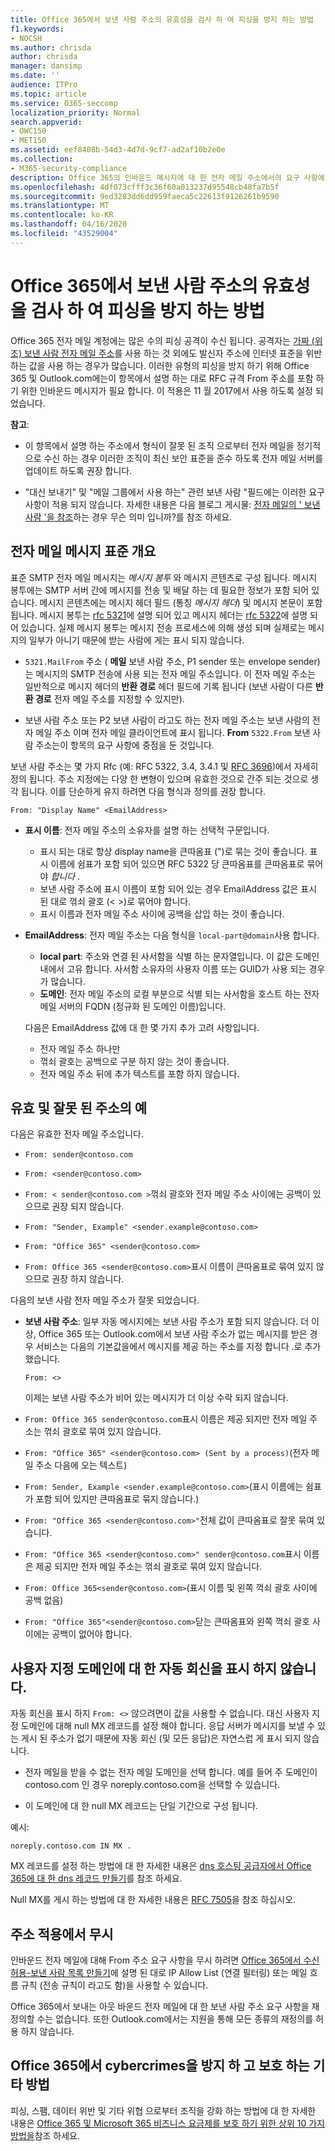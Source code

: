 ```yaml
---
title: Office 365에서 보낸 사람 주소의 유효성을 검사 하 여 피싱을 방지 하는 방법
f1.keywords:
- NOCSH
ms.author: chrisda
author: chrisda
manager: dansimp
ms.date: ''
audience: ITPro
ms.topic: article
ms.service: O365-seccomp
localization_priority: Normal
search.appverid:
- OWC150
- MET150
ms.assetid: eef8408b-54d3-4d7d-9cf7-ad2af10b2e0e
ms.collection:
- M365-security-compliance
description: Office 365의 인바운드 메시지에 대 한 전자 메일 주소에서의 요구 사항에 대 한 lear 11 월 2017 현재까지 서비스에서 스푸핑을 방지 하는 데 도움이 되는 주소에서 RFC 규격이 필요 합니다.
ms.openlocfilehash: 4df073cfff3c36f60a013237d95548cb48fa7b5f
ms.sourcegitcommit: 9ed3283dd6dd959faeca5c22613f9126261b9590
ms.translationtype: MT
ms.contentlocale: ko-KR
ms.lasthandoff: 04/16/2020
ms.locfileid: "43529004"
---
```

# <a name="how-office-365-validates-the-from-address-to-prevent-phishing"></a>Office 365에서 보낸 사람 주소의 유효성을 검사 하 여 피싱을 방지 하는 방법

Office 365 전자 메일 계정에는 많은 수의 피싱 공격이 수신 됩니다. 공격자는 [가짜 (위조) 보낸 사람 전자 메일 주소](anti-spoofing-protection.md)를 사용 하는 것 외에도 발신자 주소에 인터넷 표준을 위반 하는 값을 사용 하는 경우가 많습니다. 이러한 유형의 피싱을 방지 하기 위해 Office 365 및 Outlook.com에는이 항목에서 설명 하는 대로 RFC 규격 From 주소를 포함 하기 위한 인바운드 메시지가 필요 합니다. 이 적용은 11 월 2017에서 사용 하도록 설정 되었습니다.

**참고**:

- 이 항목에서 설명 하는 주소에서 형식이 잘못 된 조직 으로부터 전자 메일을 정기적으로 수신 하는 경우 이러한 조직이 최신 보안 표준을 준수 하도록 전자 메일 서버를 업데이트 하도록 권장 합니다.

- "대신 보내기" 및 "메일 그룹에서 사용 하는" 관련 보낸 사람 "필드에는 이러한 요구 사항이 적용 되지 않습니다. 자세한 내용은 다음 블로그 게시물: [전자 메일의 ' 보낸 사람 '을 참조](https://blogs.msdn.microsoft.com/tzink/2017/06/22/what-do-we-mean-when-we-refer-to-the-sender-of-an-email/)하는 경우 무슨 의미 입니까?를 참조 하세요.

## <a name="an-overview-of-email-message-standards"></a>전자 메일 메시지 표준 개요

표준 SMTP 전자 메일 메시지는 *메시지 봉투* 와 메시지 콘텐츠로 구성 됩니다. 메시지 봉투에는 SMTP 서버 간에 메시지를 전송 및 배달 하는 데 필요한 정보가 포함 되어 있습니다. 메시지 콘텐츠에는 메시지 헤더 필드 (통칭 *메시지 헤더*) 및 메시지 본문이 포함 됩니다. 메시지 봉투는 [rfc 5321](https://tools.ietf.org/html/rfc5321)에 설명 되어 있고 메시지 헤더는 [rfc 5322](https://tools.ietf.org/html/rfc5322)에 설명 되어 있습니다. 실제 메시지 봉투는 메시지 전송 프로세스에 의해 생성 되며 실제로는 메시지의 일부가 아니기 때문에 받는 사람에 게는 표시 되지 않습니다.

- `5321.MailFrom` 주소 ( **메일** 보낸 사람 주소, P1 sender 또는 envelope sender)는 메시지의 SMTP 전송에 사용 되는 전자 메일 주소입니다. 이 전자 메일 주소는 일반적으로 메시지 헤더의 **반환 경로** 헤더 필드에 기록 됩니다 (보낸 사람이 다른 **반환 경로** 전자 메일 주소를 지정할 수 있지만).

- 보낸 사람 주소 또는 P2 보낸 사람이 라고도 하는 전자 메일 주소는 보낸 사람의 전자 메일 주소 이며 전자 메일 클라이언트에 표시 됩니다. **From** `5322.From` 보낸 사람 주소는이 항목의 요구 사항에 중점을 둔 것입니다.

보낸 사람 주소는 몇 가지 Rfc (예: RFC 5322, 3.4, 3.4.1 및 [RFC 3696](https://tools.ietf.org/html/rfc3696))에서 자세히 정의 됩니다. 주소 지정에는 다양 한 변형이 있으며 유효한 것으로 간주 되는 것으로 생각 됩니다. 이를 단순하게 유지 하려면 다음 형식과 정의를 권장 합니다.

`From: "Display Name" <EmailAddress>`

- **표시 이름**: 전자 메일 주소의 소유자를 설명 하는 선택적 구문입니다.

  - 표시 되는 대로 항상 display name을 큰따옴표 (")로 묶는 것이 좋습니다. 표시 이름에 쉼표가 포함 되어 있으면 RFC 5322 당 큰따옴표를 큰따옴표로 묶어야 _합니다_ .
  - 보낸 사람 주소에 표시 이름이 포함 되어 있는 경우 EmailAddress 값은 표시 된 대로 꺾쇠 괄호 (< >)로 묶어야 합니다.
  - 표시 이름과 전자 메일 주소 사이에 공백을 삽입 하는 것이 좋습니다.

- **EmailAddress**: 전자 메일 주소는 다음 형식을 `local-part@domain`사용 합니다.

  - **local part**: 주소와 연결 된 사서함을 식별 하는 문자열입니다. 이 값은 도메인 내에서 고유 합니다. 사서함 소유자의 사용자 이름 또는 GUID가 사용 되는 경우가 많습니다.
  - **도메인**: 전자 메일 주소의 로컬 부분으로 식별 되는 사서함을 호스트 하는 전자 메일 서버의 FQDN (정규화 된 도메인 이름)입니다.

  다음은 EmailAddress 값에 대 한 몇 가지 추가 고려 사항입니다.

  - 전자 메일 주소 하나만
  - 꺾쇠 괄호는 공백으로 구분 하지 않는 것이 좋습니다.
  - 전자 메일 주소 뒤에 추가 텍스트를 포함 하지 않습니다.

## <a name="examples-of-valid-and-invalid-from-addresses"></a>유효 및 잘못 된 주소의 예

다음은 유효한 전자 메일 주소입니다.

- `From: sender@contoso.com`

- `From: <sender@contoso.com>`

- `From: < sender@contoso.com >`꺾쇠 괄호와 전자 메일 주소 사이에는 공백이 있으므로 권장 되지 않습니다.

- `From: "Sender, Example" <sender.example@contoso.com>`

- `From: "Office 365" <sender@contoso.com>`

- `From: Office 365 <sender@contoso.com>`표시 이름이 큰따옴표로 묶여 있지 않으므로 권장 하지 않습니다.

다음의 보낸 사람 전자 메일 주소가 잘못 되었습니다.

- **보낸 사람 주소**: 일부 자동 메시지에는 보낸 사람 주소가 포함 되지 않습니다. 더 이상, Office 365 또는 Outlook.com에서 보낸 사람 주소가 없는 메시지를 받은 경우 서비스는 다음의 기본값을에서 메시지를 제공 하는 주소를 지정 합니다 .로 추가 했습니다.

  `From: <>`

  이제는 보낸 사람 주소가 비어 있는 메시지가 더 이상 수락 되지 않습니다.

- `From: Office 365 sender@contoso.com`표시 이름은 제공 되지만 전자 메일 주소는 꺾쇠 괄호로 묶여 있지 않습니다.

- `From: "Office 365" <sender@contoso.com> (Sent by a process)`(전자 메일 주소 다음에 오는 텍스트)

- `From: Sender, Example <sender.example@contoso.com>`(표시 이름에는 쉼표가 포함 되어 있지만 큰따옴표로 묶지 않습니다.)

- `From: "Office 365 <sender@contoso.com>"`전체 값이 큰따옴표로 잘못 묶여 있습니다.

- `From: "Office 365 <sender@contoso.com>" sender@contoso.com`표시 이름은 제공 되지만 전자 메일 주소는 꺾쇠 괄호로 묶여 있지 않습니다.

- `From: Office 365<sender@contoso.com>`(표시 이름 및 왼쪽 꺽쇠 괄호 사이에 공백 없음)

- `From: "Office 365"<sender@contoso.com>`닫는 큰따옴표와 왼쪽 꺽쇠 괄호 사이에는 공백이 없어야 합니다.

## <a name="suppress-auto-replies-to-your-custom-domain"></a>사용자 지정 도메인에 대 한 자동 회신을 표시 하지 않습니다.

자동 회신을 표시 하지 `From: <>` 않으려면이 값을 사용할 수 없습니다. 대신 사용자 지정 도메인에 대해 null MX 레코드를 설정 해야 합니다. 응답 서버가 메시지를 보낼 수 있는 게시 된 주소가 없기 때문에 자동 회신 (및 모든 응답)은 자연스럽 게 표시 되지 않습니다.

- 전자 메일을 받을 수 없는 전자 메일 도메인을 선택 합니다. 예를 들어 주 도메인이 contoso.com 인 경우 noreply.contoso.com을 선택할 수 있습니다.

- 이 도메인에 대 한 null MX 레코드는 단일 기간으로 구성 됩니다.

예시:

```text
noreply.contoso.com IN MX .
```

MX 레코드를 설정 하는 방법에 대 한 자세한 내용은 [dns 호스팅 공급자에서 Office 365에 대 한 dns 레코드 만들기](../../admin/get-help-with-domains/create-dns-records-at-any-dns-hosting-provider.md)를 참조 하세요.

Null MX를 게시 하는 방법에 대 한 자세한 내용은 [RFC 7505](https://tools.ietf.org/html/rfc7505)을 참조 하십시오.

## <a name="override-from-address-enforcement"></a>주소 적용에서 무시

인바운드 전자 메일에 대해 From 주소 요구 사항을 무시 하려면 [Office 365에서 수신 허용-보낸 사람 목록 만들기](create-safe-sender-lists-in-office-365.md)에 설명 된 대로 IP Allow List (연결 필터링) 또는 메일 흐름 규칙 (전송 규칙이 라고도 함)을 사용할 수 있습니다.

Office 365에서 보내는 아웃 바운드 전자 메일에 대 한 보낸 사람 주소 요구 사항을 재정의할 수는 없습니다. 또한 Outlook.com에서는 지원을 통해 모든 종류의 재정의를 허용 하지 않습니다.

## <a name="other-ways-to-prevent-and-protect-against-cybercrimes-in-office-365"></a>Office 365에서 cybercrimes을 방지 하 고 보호 하는 기타 방법

피싱, 스팸, 데이터 위반 및 기타 위협 으로부터 조직을 강화 하는 방법에 대 한 자세한 내용은 [Office 365 및 Microsoft 365 비즈니스 요금제를 보호 하기 위한 상위 10 가지 방법을](../../admin/security-and-compliance/secure-your-business-data.md)참조 하세요.
